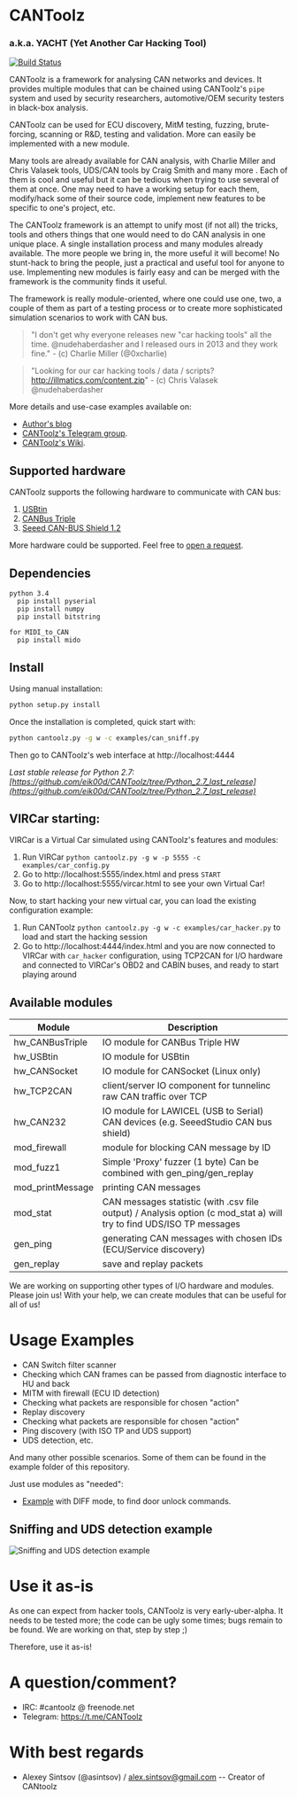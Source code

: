 # CANToolz
### a.k.a. YACHT (Yet Another Car Hacking Tool)

[![Build Status](https://travis-ci.org/CANToolz/CANToolz.svg?branch=master)](https://travis-ci.org/CANToolz/CANToolz)

CANToolz is a framework for analysing CAN networks and devices. It provides multiple modules that can be chained using
CANToolz's `pipe` system and used by security researchers, automotive/OEM security testers in black-box analysis.

CANToolz can be used for ECU discovery, MitM testing, fuzzing, brute-forcing, scanning or R&D, testing and validation.
More can easily be implemented with a new module.

Many tools are already available for CAN analysis, with Charlie Miller and Chris Valasek tools, UDS/CAN tools by Craig
Smith and many more . Each of them is cool and useful but it can be tedious when trying to use several of them at once.
One may need to have a working setup for each them, modify/hack some of their source code, implement new features to be
specific to one's project, etc.

The CANToolz framework is an attempt to unify most (if not all) the tricks, tools and others things that one would need
to do CAN analysis in one unique place. A single installation process and many modules already available. The more
people we bring in, the more useful it will become! No stunt-hack to bring the people, just a practical and useful tool
for anyone to use. Implementing new modules is fairly easy and can be merged with the framework is the community finds
it useful.

The framework is really module-oriented, where one could use one, two, a couple of them as part of a testing process or
to create more sophisticated simulation scenarios to work with CAN bus.

> "I don't get why everyone releases new "car hacking tools" all the time. @nudehaberdasher and I released ours in 2013
> and they work fine." - (c) Charlie Miller (@0xcharlie)

> "Looking for our car hacking tools / data / scripts? http://illmatics.com/content.zip" - (c) Chris Valasek @nudehaberdasher

More details and use-case examples available on:

+ [Author's blog](http://asintsov.blogspot.de/)
+ [CANToolz's Telegram group](https://t.me/CANToolz).
+ [CANToolz's Wiki](https://github.com/CANToolz/CANToolz/wiki).

## Supported hardware

CANToolz supports the following hardware to communicate with CAN bus:

1. [USBtin](http://www.fischl.de/usbtin/)
2. [CANBus Triple](https://canb.us/)
3. [Seeed CAN-BUS Shield 1.2](https://www.seeedstudio.com/CAN-BUS-Shield-V1.2-p-2256.html)

More hardware could be supported. Feel free to [open a request](https://github.com/CANToolz/CANToolz/issues).

## Dependencies

    python 3.4
      pip install pyserial
      pip install numpy
      pip install bitstring

    for MIDI_to_CAN
      pip install mido

## Install

Using manual installation:

```bash
python setup.py install
```

Once the installation is completed, quick start with:

```bash
python cantoolz.py -g w -c examples/can_sniff.py
```

Then go to CANToolz's web interface at http://localhost:4444

*Last stable release for Python 2.7: [https://github.com/eik00d/CANToolz/tree/Python_2.7_last_release](https://github.com/eik00d/CANToolz/tree/Python_2.7_last_release)*

## VIRCar starting:

VIRCar is a Virtual Car simulated using CANToolz's features and modules:

1. Run VIRCar `python cantoolz.py -g w -p 5555 -c examples/car_config.py`
2. Go to http://localhost:5555/index.html and press `START`
3. Go to http://localhost:5555/vircar.html to see your own Virtual Car!

Now, to start hacking your new virtual car, you can load the existing configuration example:

1. Run CANToolz `python cantoolz.py -g w -c examples/car_hacker.py` to load and start the hacking session
2. Go to http://localhost:4444/index.html and you are now connected to VIRCar with `car_hacker` configuration, using
   TCP2CAN for I/O hardware and connected to VIRCar's OBD2 and CABIN buses, and ready to start playing around

## Available modules

Module | Description
------ | -----------
hw_CANBusTriple | IO module for CANBus Triple HW
hw_USBtin | IO module for USBtin
hw_CANSocket | IO module for CANSocket (Linux only)
hw_TCP2CAN | client/server IO component for tunnelinc raw CAN traffic over TCP
hw_CAN232 | IO module for LAWICEL (USB to Serial) CAN devices (e.g. SeeedStudio CAN bus shield)
mod_firewall | module for blocking CAN message by ID
mod_fuzz1 | Simple 'Proxy' fuzzer  (1 byte) Can be combined with gen_ping/gen_replay
mod_printMessage | printing CAN messages
mod_stat | CAN messages statistic (with .csv file output) / Analysis option (c mod_stat a) will try to find UDS/ISO TP messages
gen_ping | generating CAN messages with chosen IDs (ECU/Service discovery)
gen_replay | save and replay packets

We are working on supporting other types of I/O hardware and modules. Please join us! With your help, we can create
modules that can be useful for all of us!

# Usage Examples

- CAN Switch filter scanner
 - Checking which CAN frames can be passed from diagnostic interface to HU and back
- MITM with firewall (ECU ID detection)
 - Checking what packets are responsible for chosen "action"
- Replay discovery
 - Checking what packets are responsible for chosen "action"
- Ping discovery (with ISO TP and UDS support)
 - UDS detection, etc.

And many other possible scenarios. Some of them can be found in the example folder of this repository.

Just use modules as "needed":

+ [Example](https://asintsov.blogspot.de/2016/04/cantoolz-modstat-diff-mode.html) with DIFF mode, to find door unlock commands.

## Sniffing and UDS detection example

![Sniffing and UDS detection example](https://camo.githubusercontent.com/e9d71e7de801c2f82c2ff4d408c7e737ea1342e2/687474703a2f2f696d6167697a65722e696d616765736861636b2e75732f76322f31303234783736387139302f3932322f537873466b4b2e706e67)

# Use it as-is

As one can expect from hacker tools, CANToolz is very early-uber-alpha. It needs to be tested more; the code can be
ugly some times; bugs remain to be found. We are working on that, step by step ;)

Therefore, use it as-is!

# A question/comment?

+ IRC: #cantoolz @ freenode.net
+ Telegram: https://t.me/CANToolz

# With best regards

+ Alexey Sintsov (@asintsov) / alex.sintsov@gmail.com -- Creator of CANtoolz
